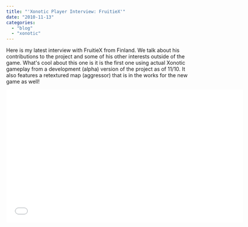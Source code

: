 ```yaml
---
title: "'Xonotic Player Interview: FruitieX'"
date: "2010-11-13"
categories: 
  - "blog"
  - "xonotic"
---
```

Here is my latest interview with FruitieX from Finland. We talk about his contributions to the project and some of his other interests outside of the game. What's cool about this one is it is the first one using actual Xonotic gameplay from a development (alpha) version of the project as of 11/10. It also features a retextured map (aggressor) that is in the works for the new game as well!

<iframe width="640" height="360" src="//www.youtube-nocookie.com/embed/C3x6yE9kupM" frameborder="0" allowfullscreen></iframe>
